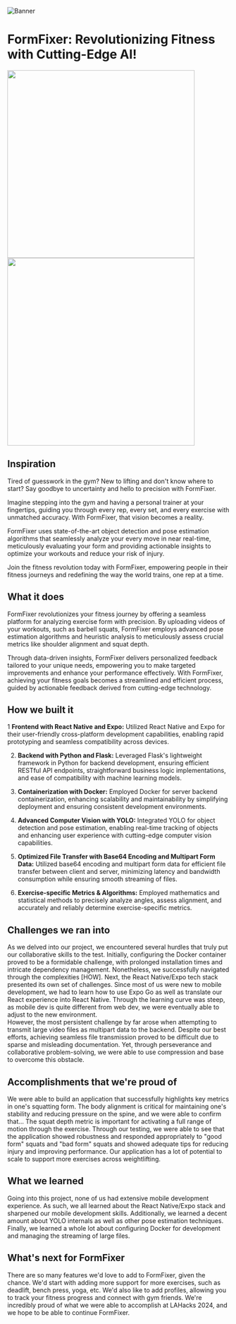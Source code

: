 ![Banner](res/banner.png)

# FormFixer: Revolutionizing Fitness with Cutting-Edge AI!

<img src="res/squat_good.jpg" width=425> <img src="res/squat_bad.jpg" width=425>

## Inspiration

Tired of guesswork in the gym? New to lifting and don't know where to start? Say goodbye to uncertainty and hello to precision with FormFixer.

Imagine stepping into the gym and having a personal trainer at your fingertips, guiding you through every rep, every set, and every exercise with unmatched accuracy. With FormFixer, that vision becomes a reality.

FormFixer uses state-of-the-art object detection and pose estimation algorithms that seamlessly analyze your every move in near real-time, meticulously evaluating your form and providing actionable insights to optimize your workouts and reduce your risk of injury.

Join the fitness revolution today with FormFixer, empowering people in their fitness journeys and redefining the way the world trains, one rep at a time.

## What it does

FormFixer revolutionizes your fitness journey by offering a seamless platform for analyzing exercise form with precision. By uploading videos of your workouts, such as barbell squats, FormFixer employs advanced pose estimation algorithms and heuristic analysis to meticulously assess crucial metrics like shoulder alignment and squat depth.

Through data-driven insights, FormFixer delivers personalized feedback tailored to your unique needs, empowering you to make targeted improvements and enhance your performance effectively. With FormFixer, achieving your fitness goals becomes a streamlined and efficient process, guided by actionable feedback derived from cutting-edge technology.

## How we built it

1 **Frontend with React Native and Expo:** Utilized React Native and Expo for their user-friendly cross-platform development capabilities, enabling rapid prototyping and seamless compatibility across devices.

2. **Backend with Python and Flask:** Leveraged Flask's lightweight framework in Python for backend development, ensuring efficient RESTful API endpoints, straightforward business logic implementations, and ease of compatibility with machine learning models.

3. **Containerization with Docker:** Employed Docker for server backend containerization, enhancing scalability and maintainability by simplifying deployment and ensuring consistent development environments.

4. **Advanced Computer Vision with YOLO:** Integrated YOLO for object detection and pose estimation, enabling real-time tracking of objects and enhancing user experience with cutting-edge computer vision capabilities.

5. **Optimized File Transfer with Base64 Encoding and Multipart Form Data:** Utilized base64 encoding and multipart form data for efficient file transfer between client and server, minimizing latency and bandwidth consumption while ensuring smooth streaming of files.

6. **Exercise-specific Metrics & Algorithms:** Employed mathematics and statistical methods to precisely analyze angles, assess alignment, and accurately and reliably determine exercise-specific metrics.

## Challenges we ran into

As we delved into our project, we encountered several hurdles that truly put our collaborative skills to the test. Initially, configuring the Docker container proved to be a formidable challenge, with prolonged installation times and intricate dependency management. Nonetheless, we successfully navigated through the complexities [HOW].
Next, the React Native/Expo tech stack presented its own set of challenges. Since most of us were new to mobile development, we had to learn how to use Expo Go as well as translate our React experience into React Native. Through the learning curve was steep, as mobile dev is quite different from web dev, we were eventually able to adjust to the new environment.  
However, the most persistent challenge by far arose when attempting to transmit large video files as multipart data to the backend. Despite our best efforts, achieving seamless file transmission proved to be difficult due to sparse and misleading documentation. Yet, through perseverance and collaborative problem-solving, we were able to use compression and base to overcome this obstacle.

## Accomplishments that we're proud of
We were able to build an application that successfully highlights key metrics in one's squatting form. The body alignment is critical for maintaining one's stability and reducing pressure on the spine, and we were able to confirm that… The squat depth metric is important for activating a full range of motion through the exercise. Through our testing, we were able to see that the application showed robustness and responded appropriately to "good form" squats and "bad form" squats and showed adequate tips for reducing injury and improving performance. Our application has a lot of potential to scale to support more exercises across weightlifting. 

## What we learned

Going into this project, none of us had extensive mobile development experience. As such, we all learned about the React Native/Expo stack and sharpened our mobile development skills. Additionally, we learned a decent amount about YOLO internals as well as other pose estimation techniques. Finally, we learned a whole lot about configuring Docker for development and managing the streaming of large files.

## What's next for FormFixer

There are so many features we'd love to add to FormFixer, given the chance. We'd start with adding more support for more exercises, such as deadlift, bench press, yoga, etc. We'd also like to add profiles, allowing you to track your fitness progress and connect with gym friends. We're incredibly proud of what we were able to accomplish at LAHacks 2024, and we hope to be able to continue FormFixer.
